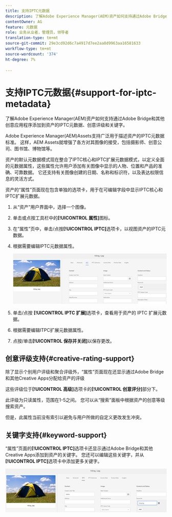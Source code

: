 ```yaml
---
title: 支持IPTC元数据
description: 了解Adobe Experience Manager(AEM)资产如何支持通过Adobe Bridge和其他创意应用程序添加到资产的IPTC元数据、创意评级和关键字。
contentOwner: AG
feature: 元数据
role: 业务从业者，管理员，领导者
translation-type: tm+mt
source-git-commit: 29e3cd92d6c7a4917d7ee2aa8d9963aa16581633
workflow-type: tm+mt
source-wordcount: '374'
ht-degree: 7%

---
```



# 支持IPTC元数据{#support-for-iptc-metadata}

了解Adobe Experience Manager(AEM)资产如何支持通过Adobe Bridge和其他创意应用程序添加到资产的IPTC元数据、创意评级和关键字。

Adobe Experience Manager(AEM)Assets支持广泛用于描述资产的IPTC元数据标准。 这样，AEM Assets就增强了各方对其图像的接受，包括摄影师、创意公司、图书馆、博物馆等。

资产的默认元数据模式现在整合了IPTC核心和IPTC扩展元数据模式，以定义全面的元数据属性，这些属性允许用户添加有关图像中显示的人物、位置和产品的准确、可靠数据。 它还支持有关图像创建的日期、名称和标识符，以及表达权限信息的灵活方式。

资产的“属性”页面现在包含单独的选项卡，用于在可编辑字段中显示IPTC核心和IPTC扩展元数据。

1. 从“资产”用户界面中，选择一个图像。
1. 单击或点按工具栏中的&#x200B;**[!UICONTROL 属性]**&#x200B;图标。
1. 在“属性”页中，单击/点按&#x200B;**[!UICONTROL IPTC]**&#x200B;选项卡，以视图资产的IPTC元数据。
1. 根据需要编辑IPTC元数据属性。

   ![iptc_tab](assets/iptc_tab.png)

1. 单击/点按 **[!UICONTROL IPTC 扩展]**&#x200B;选项卡，查看用于资产的 IPTC 扩展元数据。
1. 根据需要编辑ITPC扩展元数据属性。
1. 点按/单击&#x200B;**[!UICONTROL 保存并关闭]**&#x200B;以保存更改。

## 创意评级支持{#creative-rating-support}

除了显示个别用户评级和聚合评级外，“属性”页面现在还显示通过Adobe Bridge和其他Creative Apps分配给资产的评级

这些评级位于&#x200B;**[!UICONTROL 高级]**&#x200B;选项卡的&#x200B;**[!UICONTROL 创意评分]**&#x200B;部分下。

此评级为只读属性，范围在1-5之间。 您可以从“搜索”面板中根据资产的创意等级搜索资产。

但是，此属性当前没有索引以避免与用户所做的自定义更改发生冲突。

## 关键字支持{#keyword-support}

“属性”页面的&#x200B;**[!UICONTROL IPTC]**&#x200B;选项卡还显示通过Adobe Bridge和其他Creative Apps添加到资产的关键字。 您还可以编辑这些关键字，并从&#x200B;**[!UICONTROL IPTC]**&#x200B;选项卡中添加更多关键字。

![关键字](assets/keywords.png)

